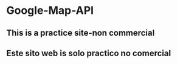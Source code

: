 # Google-Map-API
## This is a practice site-non commercial
## Este sito web is solo practico no comercial

